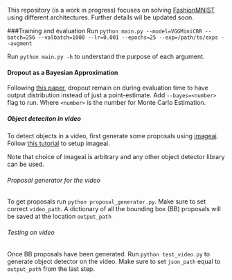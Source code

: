 This repository (is a work in progress) focuses on solving [FashionMNIST](https://github.com/zalandoresearch/fashion-mnist) using different architectures. Further details wil be updated soon.

###Training and evaluation
Run `python main.py --model=VGGMiniCBR --batch=256 --valbatch=1000 --lr=0.001 --epochs=25 --exp=/path/to/exps --augment `

Run `python main.py -h` to understand the purpose of each argument.

#### Dropout as a Bayesian Approximation
Following [this paper](https://arxiv.org/pdf/1506.02142.pdf), dropout remain on during evaluation time to have output distribution instead of just a point-estimate. Add `--bayes=<number>` flag to run. Where `<number>` is the number for Monte Carlo Estimation.
##### Object deteciton in video
To detect objects in a video, first generate some proposals using [imageai](https://github.com/OlafenwaMoses/ImageAI). Follow [this tutorial](https://towardsdatascience.com/object-detection-with-10-lines-of-code-d6cb4d86f606) to setup imageai.

Note that choice of imageai is arbitrary and any other object detector library can be used. 
###### Proposal generator for the video
To get proposals run `python proposal_generator.py`. Make sure to set correct `video_path`. A dictionary of all the bounding box (BB) proposals will be saved at the location `output_path`
###### Testing on video
Once BB proposals have been generated. Run `python test_video.py` to generate object detector on the video. Make sure to set `json_path` equal to `output_path` from the last step. 
